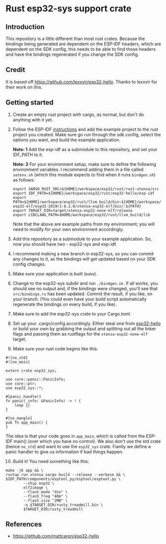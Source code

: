 # Rust esp32-sys support crate #

## Introduction ##

This repository is a little different than most rust crates. Because
the bindings being generated are dependent on the ESP-IDF headers,
which are dependent on the SDK config, this needs to be able to find
those headers and have the bindings regenerated if you change the SDK
config.

## Credit ##

It is based off https://github.com/lexxvir/esp32-hello. Thanks to
lexxvir for their work on this.

## Getting started ##

1. Create an empty rust project with cargo, as normal, but don't do
   anything with it yet.

2. Follow the ESP-IDF
   [instructions](https://docs.espressif.com/projects/esp-idf/en/latest/get-started/)
   and add the example project to the rust project you created. Make
   sure go run through the sdk config, select the options you want,
   and build the example application.
   
   **Note: 1** Add the esp-idf as a submodule to this repository, and
   set your IDF_PATH to it.
   
   **Note: 2** For your environment setup, make sure to define the
   following environment variables. I recommend adding them in a file
   called `setenv.sh` (which this module expects to find when it runs
   `bindgen.sh`) as follows:
   
   ```
   export XARGO_RUST_SRC=${HOME}/workspace/esp32/rust/rust-xtensa/src
   export IDF_PATH=${HOME}/workspace/esp32/rust/esp32-hello/esp-idf
   export PATH=${HOME}/workspace/esp32/rust/llvm_build/bin:${HOME}/workspace/esp32/rust/rust_build/bin:${HOME}/.espressif/tools/xtensa-esp32-elf/esp32-2019r1-8.2.0/xtensa-esp32-elf/bin/:${PATH}
   export TARGET_DIR=target/xtensa-esp32-none-elf/release
   export LIBCLANG_PATH=$HOME/workspace/esp32/rust/llvm_build/lib
   ```
   
   Note that the above are example paths from my environment; you will
   need to modify for your own environment accordingly.
   
3. Add this repository as a submodule to your example application. So,
   now you should have two - esp32-sys and esp-idf.
   
4. I recommend making a new branch in esp32-sys, so you can commit any
   changes to it, as the bindings will get updated based on your SDK
   config changes.
   
5. Make sure your application is built (`make`).

6. Change to the esp32-sys subdir and run `./bindgen.sh`. If all
   works, you should see no output and, if the bindings were changed,
   you'll see that `src/bindings.rs` has been updated. Commit the
   result, if you like, on your branch. (You could even have your
   build script automatically regenerate the bindings on every build,
   if you like).

7. Make sure to add the esp32-sys crate to your Cargo.toml.

8. Set up your .cargo/config accordingly. Either steal one from
   [esp32-hello](https://github.com/mattcaron/esp32-hello) or build
   your own by grabbing the output and splitting out all the linker
   flags and passing them as rustflags for the `xtensa-esp32-none-elf`
   target.

9. Make sure your rust code begins like this:

```
#![no_std]
#![no_main]

extern crate esp32_sys;

use core::panic::PanicInfo;
use core::ptr;
use esp32_sys::*;

#[panic_handler]
fn panic(_info: &PanicInfo) -> ! {
    loop {}
}

#[no_mangle]
pub fn app_main() {
}
```
   The idea is that your code goes in `app_main`, which is called
   from the ESP-IDF main() (over which you have no control). We also
   don't use the std crate (hence `no_std`) and want to use the
   `esp32_sys` crate. Fianlly we define a panic handler to give us
   information if bad things happen.
   
10. Build it! You need something like this:

```
make -j6 app && \
rustup run xtensa xargo build --release --verbose && \
$IDF_PATH/components/esptool_py/esptool/esptool.py \
        --chip esp32 \
        elf2image \
        --flash_mode "dio" \
        --flash_freq "40m" \
        --flash_size "2MB" \
        -o $TARGET_DIR/rusty_treadmill.bin \
        $TARGET_DIR/rusty_treadmill
```
   
## References ##

* https://github.com/mattcaron/esp32-hello

